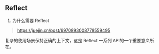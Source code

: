 ## Reflect

1. 为什么需要 Reflect
> https://juejin.cn/post/6970893008778559495

复杂的使用场景保持正确的上下文，这是 Reflect 一系列 API的一个重要意义所在。
